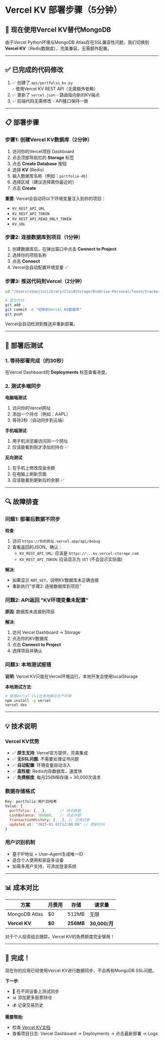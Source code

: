 # Vercel KV 部署步骤（5分钟）

## 🎯 现在使用Vercel KV替代MongoDB

由于Vercel Python环境与MongoDB Atlas存在SSL兼容性问题，我们切换到**Vercel KV**（Redis数据库），完美兼容，无需额外配置。

---

## ✅ 已完成的代码修改

1. ✅ 创建了 `api/portfolio_kv.py` - 使用Vercel KV REST API（无需额外依赖）
2. ✅ 更新了 `vercel.json` - 路由指向新的KV端点
3. ✅ 前端代码无需修改 - API接口保持一致

---

## 📋 部署步骤

### 步骤1: 创建Vercel KV数据库（2分钟）

1. 访问你的Vercel项目 Dashboard
2. 点击顶部导航栏的 **Storage** 标签
3. 点击 **Create Database** 按钮
4. 选择 **KV** (Redis)
5. 输入数据库名称（例如：`portfolio-db`）
6. 选择区域（建议选择离你最近的）
7. 点击 **Create**

**重要**: Vercel会自动将以下环境变量注入到你的项目：
- `KV_REST_API_URL`
- `KV_REST_API_TOKEN`
- `KV_REST_API_READ_ONLY_TOKEN`
- `KV_URL`

### 步骤2: 连接数据库到项目（1分钟）

1. 创建数据库后，在弹出窗口中点击 **Connect to Project**
2. 选择你的项目名称
3. 点击 **Connect**
4. Vercel会自动配置环境变量 ✅

### 步骤3: 推送代码到Vercel（2分钟）

```bash
cd "/Users/shaojin/Library/CloudStorage/OneDrive-Personal/learn/tracker"

# 提交代码
git add .
git commit -m "切换到Vercel KV数据库"
git push
```

Vercel会自动检测到推送并重新部署。

---

## 🚀 部署后测试

### 1. 等待部署完成（约30秒）
在Vercel Dashboard的 **Deployments** 标签查看进度。

### 2. 测试多端同步

**电脑端测试**:
1. 访问你的Vercel网址
2. 添加一个持仓（例如：AAPL）
3. 等待3秒（自动同步到云端）

**手机端测试**:
1. 用手机浏览器访问同一个网址
2. 应该能看到刚才添加的持仓 ✅

**反向测试**:
1. 在手机上修改现金余额
2. 在电脑上刷新页面
3. 应该能看到更新后的余额 ✅

---

## 🔍 故障排查

### 问题1: 部署后数据不同步

**检查**:
1. 访问 `https://你的网址.vercel.app/api/debug`
2. 查看返回的JSON，确认：
   - `KV_REST_API_URL`: 应该是 `https://...kv.vercel-storage.com`
   - `KV_REST_API_TOKEN`: 应该显示为 `SET` (不会显示实际值)

**解决**:
- 如果显示 `NOT_SET`，说明KV数据库未正确连接
- 重新执行"步骤2: 连接数据库到项目"

### 问题2: API返回 "KV环境变量未配置"

**原因**: 数据库未连接到项目

**解决**:
1. 访问 Vercel Dashboard → Storage
2. 点击你的KV数据库
3. 点击 **Connect to Project**
4. 选择项目并确认

### 问题3: 本地测试报错

**说明**: Vercel KV只能在Vercel环境运行，本地开发会使用localStorage

**本地测试方法**:
```bash
# 使用Vercel CLI在本地模拟生产环境
npm install -g vercel
vercel dev
```

---

## 💡 技术说明

### Vercel KV优势
- ✅ **原生支持**: Vercel官方提供，完美集成
- ✅ **无SSL问题**: 不需要处理证书问题
- ✅ **自动配置**: 环境变量自动注入
- ✅ **高性能**: Redis内存数据库，速度快
- ✅ **免费额度**: 每月256MB存储 + 30,000次请求

### 数据存储格式
```javascript
Key: portfolio:用户ID哈希
Value: {
  portfolio: {...},      // 持仓数据
  cashBalance: 100000,   // 现金余额
  transactionHistory: [...], // 交易记录
  updated_at: "2025-01-01T12:00:00" // 更新时间
}
```

### 用户识别机制
- 基于IP地址 + User-Agent生成唯一ID
- 适合个人使用和家庭多设备
- 如需多用户支持，可添加登录系统

---

## 📊 成本对比

| 方案 | 月费用 | 存储 | 请求量 |
|------|--------|------|--------|
| MongoDB Atlas | $0 | 512MB | 无限 |
| **Vercel KV** | **$0** | **256MB** | **30,000/月** |

对于个人投资组合跟踪，Vercel KV的免费额度完全够用！

---

## 🎉 完成！

现在你的应用已经使用Vercel KV进行数据同步，不会再有MongoDB SSL问题。

**下一步**:
- 📱 在不同设备上测试同步
- 📊 添加更多股票持仓
- 💰 记录交易历史

**需要帮助**:
- 检查 [Vercel KV文档](https://vercel.com/docs/storage/vercel-kv)
- 查看项目日志: Vercel Dashboard → Deployments → 点击最新部署 → Logs
